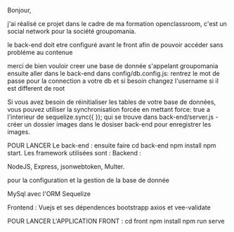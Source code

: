 Bonjour,

j'ai réalisé ce projet dans le cadre de ma formation openclassroom, c'est un social network pour la société groupomania.

le back-end doit etre configuré avant le front afin de pouvoir accéder sans probléme au contenue

merci de bien vouloir creer une base de donnée s'appelant groupomania
ensuite aller dans le back-end dans config/db.config.js:
rentrez le mot de passe pour la connection a votre db et si besoin changez l'username si il est different de root

Si vous avez besoin de réinitialiser les tables de votre base de données, vous pouvez utiliser la synchronisation forcée en mettant force: true
a l'interieur de sequelize.sync({ });
qui se trouve dans back-end/server.js
-créer un dossier images dans le dosiser back-end pour enregistrer les images.

POUR LANCER Le back-end :
ensuite faire cd back-end npm install npm start.
Les framework utilisées sont :
Backend :

NodeJS,
Express,
jsonwebtoken,
Multer.

pour la configuration et la gestion de la base de donnée

MySql avec l'ORM Sequelize

Frontend :
Vuejs et ses dépendences
bootstrapp
axios et vee-validate


POUR LANCER L'APPLICATION FRONT :
cd front npm install npm run serve
